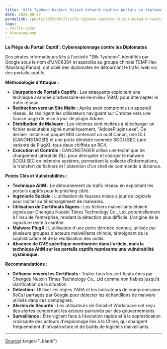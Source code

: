 ```yaml
---
title: 'Silk Typhoon hackers hijack network captive portals in diplomat attacks'
date: 2025-08-27
permalink: /posts/2025/08/27/silk-typhoon-hackers-hijack-network-captive-portals-in-diplomat-attacks/
tags:
- veille-cyber
- bleepingcomp
---
```

**Le Piège du Portail Captif : Cyberespionnage contre les Diplomates**

Des pirates informatiques liés à l'activité "Silk Typhoon", identifiés par Google sous le nom d'UNC6384 et associés au groupe chinois TEMP.Hex (Mustang Panda), ont ciblé des diplomates en détournant le trafic web via des portails captifs.

**Méthodologie d'Attaque :**

*   **Usurpation de Portails Captifs :** Les attaquants exploitent une technique avancée d'adversaire-en-le-milieu (AitM) pour intercepter le trafic réseau.
*   **Redirection vers un Site Malin :** Après avoir compromis un appareil réseau, ils redirigent les utilisateurs naviguant sur Chrome vers une fausse page de mise à jour de plugin Adobe.
*   **Distribution de Malware :** Les victimes sont incitées à télécharger un fichier exécutable signé numériquement, "AdobePlugins.exe". Ce dernier installe un paquet MSI contenant un outil Canon, une DLL (CANONSTAGER) et une porte dérobée nommée SOGU.SEC (une variante de PlugX), tous deux chiffrés en RC4.
*   **Exécution et Contrôle :** CANONSTAGER utilise une technique de chargement latéral de DLL pour décrypter et charger le malware SOGU.SEC en mémoire système, permettant la collecte d'informations, le transfert de fichiers et l'obtention d'un shell de commande à distance.

**Points Clés et Vulnérabilités :**

*   **Technique AitM :** Le détournement du trafic réseau en exploitant les portails captifs pour le phishing ciblé.
*   **Ingénierie Sociale :** L'utilisation de fausses mises à jour de logiciels pour inciter au téléchargement de malwares.
*   **Utilisation de Certificats Signés :** Les fichiers malveillants étaient signés par Chengdu Nuoxin Times Technology Co., Ltd, potentiellement à l'insu de l'entreprise, rendant la détection plus difficile. L'origine de la signature reste à clarifier.
*   **Malware PlugX :** L'utilisation d'une porte dérobée connue, utilisée par plusieurs groupes d'acteurs malveillants chinois, témoignant de la sophistication et de la réutilisation des outils.
*   **Absence de CVE spécifique mentionnée dans l'article, mais la technique AitM sur les portails captifs représente une vulnérabilité systémique.**

**Recommandations :**

*   **Défiance envers les Certificats :** Traiter tous les certificats émis par Chengdu Nuoxin Times Technology Co., Ltd comme non fiables jusqu'à clarification de la situation.
*   **Détection :** Utiliser les règles YARA et les indicateurs de compromission (IoCs) partagés par Google pour détecter les échantillons de malware utilisés dans ces campagnes.
*   **Alertes de Sécurité :** Les utilisateurs de Gmail et Workspace ont reçu des alertes concernant les acteurs parrainés par des gouvernements.
*   **Surveillance :** Être vigilant face à l'évolution rapide et à la sophistication croissante des acteurs d'espionnage liés à la Chine, qui changent fréquemment d'infrastructure et de builds de logiciels malveillants.

---
[Source](https://www.bleepingcomputer.com/news/security/silk-typhoon-hackers-hijack-network-captive-portals-in-diplomat-attacks/){:target="_blank"}
